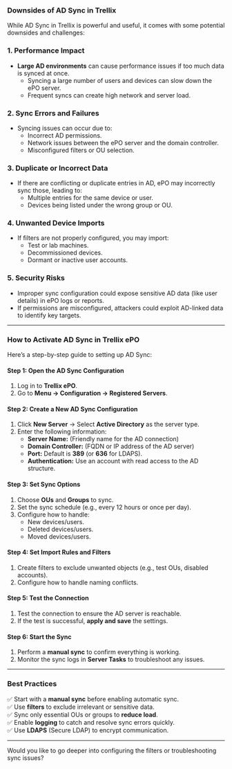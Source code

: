 ### **Downsides of AD Sync in Trellix**
While AD Sync in Trellix is powerful and useful, it comes with some potential downsides and challenges:

### **1. Performance Impact**
- **Large AD environments** can cause performance issues if too much data is synced at once.  
   - Syncing a large number of users and devices can slow down the ePO server.  
   - Frequent syncs can create high network and server load.  

### **2. Sync Errors and Failures**
- Syncing issues can occur due to:  
   - Incorrect AD permissions.  
   - Network issues between the ePO server and the domain controller.  
   - Misconfigured filters or OU selection.  

### **3. Duplicate or Incorrect Data**
- If there are conflicting or duplicate entries in AD, ePO may incorrectly sync those, leading to:  
   - Multiple entries for the same device or user.  
   - Devices being listed under the wrong group or OU.  

### **4. Unwanted Device Imports**
- If filters are not properly configured, you may import:  
   - Test or lab machines.  
   - Decommissioned devices.  
   - Dormant or inactive user accounts.  

### **5. Security Risks**
- Improper sync configuration could expose sensitive AD data (like user details) in ePO logs or reports.  
- If permissions are misconfigured, attackers could exploit AD-linked data to identify key targets.  

---

### **How to Activate AD Sync in Trellix ePO**
Here’s a step-by-step guide to setting up AD Sync:

#### **Step 1: Open the AD Sync Configuration**
1. Log in to **Trellix ePO**.  
2. Go to **Menu → Configuration → Registered Servers**.  

#### **Step 2: Create a New AD Sync Configuration**
1. Click **New Server** → Select **Active Directory** as the server type.  
2. Enter the following information:  
   - **Server Name:** (Friendly name for the AD connection)  
   - **Domain Controller:** (FQDN or IP address of the AD server)  
   - **Port:** Default is **389** (or **636** for LDAPS).  
   - **Authentication:** Use an account with read access to the AD structure.  

#### **Step 3: Set Sync Options**
1. Choose **OUs** and **Groups** to sync.  
2. Set the sync schedule (e.g., every 12 hours or once per day).  
3. Configure how to handle:  
   - New devices/users.  
   - Deleted devices/users.  
   - Moved devices/users.  

#### **Step 4: Set Import Rules and Filters**
1. Create filters to exclude unwanted objects (e.g., test OUs, disabled accounts).  
2. Configure how to handle naming conflicts.  

#### **Step 5: Test the Connection**
1. Test the connection to ensure the AD server is reachable.  
2. If the test is successful, **apply and save** the settings.  

#### **Step 6: Start the Sync**
1. Perform a **manual sync** to confirm everything is working.  
2. Monitor the sync logs in **Server Tasks** to troubleshoot any issues.  

---

### **Best Practices**
✅ Start with a **manual sync** before enabling automatic sync.  
✅ Use **filters** to exclude irrelevant or sensitive data.  
✅ Sync only essential OUs or groups to **reduce load**.  
✅ Enable **logging** to catch and resolve sync errors quickly.  
✅ Use **LDAPS** (Secure LDAP) to encrypt communication.  

---

Would you like to go deeper into configuring the filters or troubleshooting sync issues?
